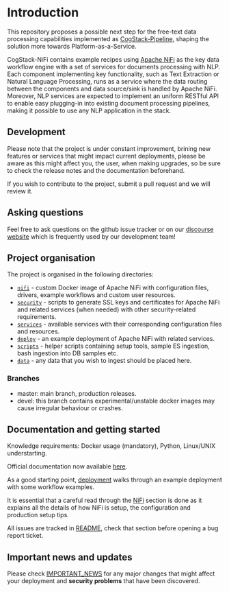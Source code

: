 # Introduction
This repository proposes a possible next step for the free-text data processing capabilities implemented as [CogStack-Pipeline](https://github.com/CogStack/CogStack-Pipeline), shaping the solution more towards Platform-as-a-Service.

CogStack-NiFi contains example recipes using [Apache NiFi](https://nifi.apache.org/) as the key data workflow engine with a set of services for documents processing with NLP. 
Each component implementing key functionality, such as Text Extraction or Natural Language Processing, runs as a service where the data routing between the components and data source/sink is handled by Apache NiFi.
Moreover, NLP services are expected to implement an uniform RESTful API to enable easy plugging-in into existing document processing pipelines, making it possible to use any NLP application in the stack.

## Development

Please note that the project is under constant improvement, brining new features or services that might impact current deployments, please be aware as this might affect you, the user, when making upgrades, so be sure to check the release notes and the documentation beforehand. 

If you wish to contribute to the project, submit a pull request and we will review it.

## Asking questions
Feel free to ask questions on the github issue tracker or on our [discourse website](https://discourse.cogstack.org) which is frequently used by our development team!
<br>

## Project organisation
The project is organised in the following directories:
- [`nifi`](./nifi) - custom Docker image of Apache NiFi with configuration files, drivers, example workflows and custom user resources.
- [`security`](./security) - scripts to generate SSL keys and certificates for Apache NiFi and related services (when needed) with other security-related requirements.
- [`services`](./services) - available services with their corresponding configuration files and resources.
- [`deploy`](./deploy) - an example deployment of Apache NiFi with related services.
- [`scripts`](./scripts) - helper scripts containing setup tools, sample ES ingestion, bash ingestion into DB samples etc.
- [`data`](./data) - any data that you wish to ingest should be placed here.

### Branches

- master: main branch, production releases.
- devel: this branch contains experimental/unstable docker images may cause irregular behaviour or crashes.

## Documentation and getting started

Knowledge requirements: Docker usage (mandatory), Python, Linux/UNIX understarting.

Official documentation now available [here](https://cogstack-nifi.readthedocs.io/en/latest/).

As a good starting point, [deployment](https://cogstack-nifi.readthedocs.io/en/latest/deploy/main.html) walks through an example deployment with some workflow examples.

It is essential that a careful read through the [NiFi](https://cogstack-nifi.readthedocs.io/en/latest/nifi/main.html) section  is done as it explains all the details of how NiFi is setup, the configuration and production setup tips.

All issues are tracked in [README](https://cogstack-nifi.readthedocs.io/en/latest/deploy/main.html), check that section before opening a bug report ticket.

## Important news and updates

Please check [IMPORTANT_NEWS](https://cogstack-nifi.readthedocs.io/en/latest/news.html) for any major changes that might affect your deployment and <strong>security problems</strong> that have been discovered.